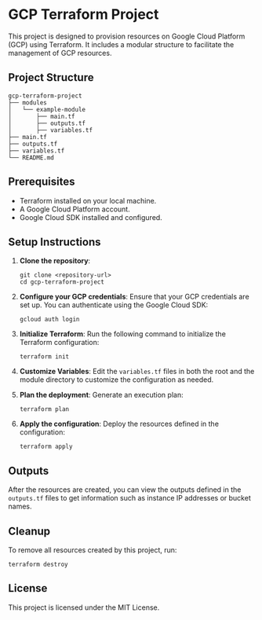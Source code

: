 # GCP Terraform Project

This project is designed to provision resources on Google Cloud Platform (GCP) using Terraform. It includes a modular structure to facilitate the management of GCP resources.

## Project Structure

```
gcp-terraform-project
├── modules
│   └── example-module
│       ├── main.tf
│       ├── outputs.tf
│       ├── variables.tf
├── main.tf
├── outputs.tf
├── variables.tf
└── README.md
```

## Prerequisites

- Terraform installed on your local machine.
- A Google Cloud Platform account.
- Google Cloud SDK installed and configured.

## Setup Instructions

1. **Clone the repository**:
   ```
   git clone <repository-url>
   cd gcp-terraform-project
   ```

2. **Configure your GCP credentials**:
   Ensure that your GCP credentials are set up. You can authenticate using the Google Cloud SDK:
   ```
   gcloud auth login
   ```

3. **Initialize Terraform**:
   Run the following command to initialize the Terraform configuration:
   ```
   terraform init
   ```

4. **Customize Variables**:
   Edit the `variables.tf` files in both the root and the module directory to customize the configuration as needed.

5. **Plan the deployment**:
   Generate an execution plan:
   ```
   terraform plan
   ```

6. **Apply the configuration**:
   Deploy the resources defined in the configuration:
   ```
   terraform apply
   ```

## Outputs

After the resources are created, you can view the outputs defined in the `outputs.tf` files to get information such as instance IP addresses or bucket names.

## Cleanup

To remove all resources created by this project, run:
```
terraform destroy
```

## License

This project is licensed under the MIT License.